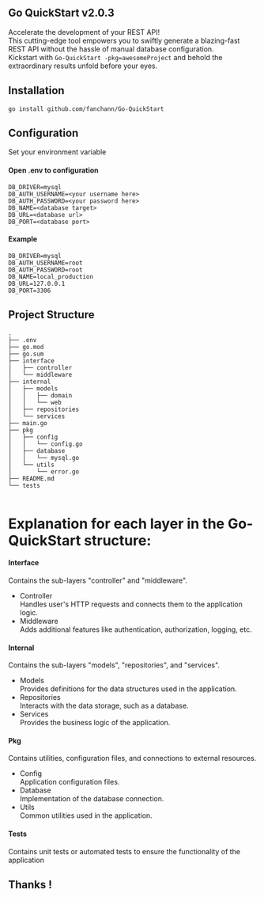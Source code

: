 ## Go QuickStart v2.0.3
Accelerate the development of your REST API!\
This cutting-edge tool empowers you to swiftly generate a blazing-fast REST API without the hassle of manual database configuration.\
Kickstart with `Go-QuickStart -pkg=awesomeProject` and behold the extraordinary results unfold before your eyes.
## Installation
`go install github.com/fanchann/Go-QuickStart`

## Configuration
Set your environment variable
#### Open .env to configuration
```
DB_DRIVER=mysql
DB_AUTH_USERNAME=<your username here>
DB_AUTH_PASSWORD=<your password here>
DB_NAME=<database target>
DB_URL=<database url>
DB_PORT=<database port>
```

#### Example
```
DB_DRIVER=mysql
DB_AUTH_USERNAME=root
DB_AUTH_PASSWORD=root
DB_NAME=local_production
DB_URL=127.0.0.1
DB_PORT=3306
```
## Project Structure
```
.
├── .env
├── go.mod
├── go.sum
├── interface
│   ├── controller
│   └── middleware
├── internal
│   ├── models
│   │   ├── domain
│   │   └── web
│   ├── repositories
│   └── services
├── main.go
├── pkg
│   ├── config
│   │   └── config.go
│   ├── database
│   │   └── mysql.go
│   └── utils
│       └── error.go
├── README.md
└── tests


```

# Explanation for each layer in the Go-QuickStart structure:

#### Interface
Contains the sub-layers "controller" and "middleware".

*   Controller\
Handles user's HTTP requests and connects them to the application logic.
*   Middleware\
Adds additional features like authentication, authorization, logging, etc.

#### Internal
Contains the sub-layers "models", "repositories", and "services".

*   Models\
Provides definitions for the data structures used in the application.
*   Repositories\
Interacts with the data storage, such as a database.
*   Services\
Provides the business logic of the application.

#### Pkg 
Contains utilities, configuration files, and connections to external resources.
*   Config\
Application configuration files.
*   Database\
Implementation of the database connection.
*   Utils\
Common utilities used in the application.

#### Tests
Contains unit tests or automated tests to ensure the functionality of the application

## Thanks !
